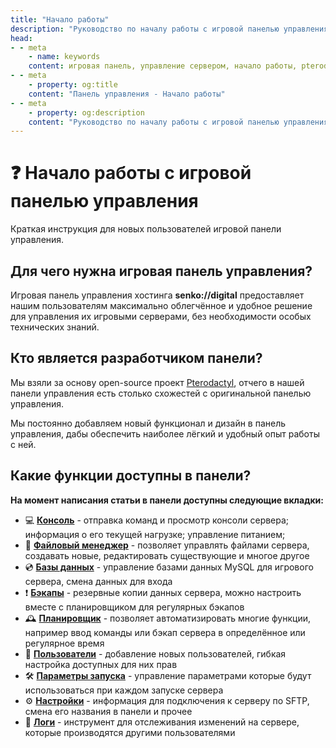 ```yaml
---
title: "Начало работы"
description: "Руководство по началу работы с игровой панелью управления. Основные функции и возможности панели для управления игровыми серверами."
head:
- - meta
    - name: keywords
    content: игровая панель, управление сервером, начало работы, pterodactyl, руководство
- - meta
    - property: og:title 
    content: "Панель управления - Начало работы"
- - meta
    - property: og:description
    content: "Руководство по началу работы с игровой панелью управления. Основные функции и возможности панели для управления игровыми серверами."
---
```


# ❓ Начало работы с игровой панелью управления

Краткая инструкция для новых пользователей игровой панели управления.

## Для чего нужна игровая панель управления?

Игровая панель управления хостинга **senko://digital** предоставляет нашим пользователям максимально облегчённое и удобное решение для управления их игровыми серверами, без необходимости особых технических знаний.

## Кто является разработчиком панели?

Мы взяли за основу open-source проект [Pterodactyl](https://pterodactyl.io), отчего в нашей панели управления есть столько схожестей с оригинальной панелью управления.

Мы постоянно добавляем новый функционал и дизайн в панель управления, дабы обеспечить наиболее лёгкий и удобный опыт работы с ней.

## Какие функции доступны в панели?

**На момент написания статьи в панели доступны следующие вкладки:**

- 💻 **[Консоль](./console)** - отправка команд и просмотр консоли сервера; информация о его текущей нагрузке; управление питанием;
- 📁 **[Файловый менеджер](./file-manager)** - позволяет управлять файлами сервера, создавать новые, редактировать существующие и многое другое
- 💿 **[Базы данных](./databases)** - управление базами данных MySQL для игрового сервера, смена данных для входа
- ❗️ **[Бэкапы](./backups)** - резервные копии данных сервера, можно настроить вместе с планировщиком для регулярных бэкапов
- 🕰️ **[Планировщик](./schedules)** - позволяет автоматизировать многие функции, например ввод команды или бэкап сервера в определённое или регулярное время
- 👥 **[Пользователи](./users)** - добавление новых пользователей, гибкая настройка доступных для них прав
- 🛠️ **[Параметры запуска](./startup)** - управление параметрами которые будут использоваться при каждом запуске сервера
- ⚙️ **[Настройки](./settings)** - информация для подключения к серверу по SFTP, смена его названия в панели и прочее
- 📖 **[Логи](./activity-logs)** - инструмент для отслеживания изменений на сервере, которые производятся другими пользователями
